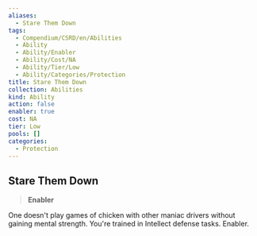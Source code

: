 ```yaml
---
aliases:
  - Stare Them Down
tags:
  - Compendium/CSRD/en/Abilities
  - Ability
  - Ability/Enabler
  - Ability/Cost/NA
  - Ability/Tier/Low
  - Ability/Categories/Protection
title: Stare Them Down
collection: Abilities
kind: Ability
action: false
enabler: true
cost: NA
tier: Low
pools: []
categories:
  - Protection
---
```

## Stare Them Down  
>**Enabler**
  
One doesn't play games of chicken with other maniac drivers without gaining mental strength. You're trained in Intellect defense tasks. Enabler.
